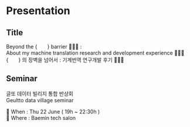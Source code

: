 # Presentation
## Title
Beyond the {&nbsp;&nbsp;&nbsp;&nbsp;&nbsp;&nbsp;&nbsp;} barrier 🧗🏻‍♀️ :  
About my machine translation research and development experience 💁🏻‍♀️  
{&nbsp;&nbsp;&nbsp;&nbsp;&nbsp;&nbsp;&nbsp;} 의 장벽을 넘어서 : 기계번역 연구개발 후기 🧗🏻‍♀️

## Seminar  
글또 데이터 빌리지 통합 반상회  
Geultto data village seminar 

📅 When : Thu 22 June ( 19h ~ 22:30h )  
📍 Where : Baemin tech salon
